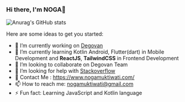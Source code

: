 ### Hi there, I'm NOGA👋

![Anurag's GitHub stats](https://github-readme-stats.vercel.app/api?username=NOGAMUKTIWATI&theme=chartreuse-dark&show_icons=true)


Here are some ideas to get you started:

- 🔭 I’m currently working on [Degovan](https://www.degovan.com)
- 🌱 I’m currently learning Kotlin Android, Flutter(dart) in Mobile Development and   **ReactJS**, **TailwindCSS** in Frontend Development 
- 👯 I’m looking to collaborate on Degovan Team
- 🤔 I’m looking for help with [Stackoverflow](https://stackoverflow.co/)
- 💬 Contact Me : https://www.nogamuktiwati.com/
- 📫 How to reach me: nogamuktiwati@gmail.com
- ⚡ Fun fact: Learning JavaScript and Kotlin language
